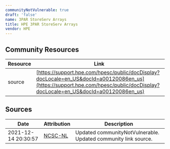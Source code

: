 ```yaml
---
communityNotVulnerable: true
draft: 'false'
name: 3PAR StoreServ Arrays
title: HPE 3PAR StoreServ Arrays
vendor: HPE
---
```



## Community Resources
| Resource | Link |
| --- | --- |
| source | [https://support.hpe.com/hpesc/public/docDisplay?docLocale=en_US&docId=a00120086en_us](https://support.hpe.com/hpesc/public/docDisplay?docLocale=en_US&docId=a00120086en_us) |


## Sources
| Date | Attribution | Description |
| --- | --- | --- |
| 2021-12-14 20:30:57 | [NCSC-NL](https://github.com/NCSC-NL/log4shell/blob/main/software/README.md) | Updated communityNotVulnerable. Updated community link source.  |
